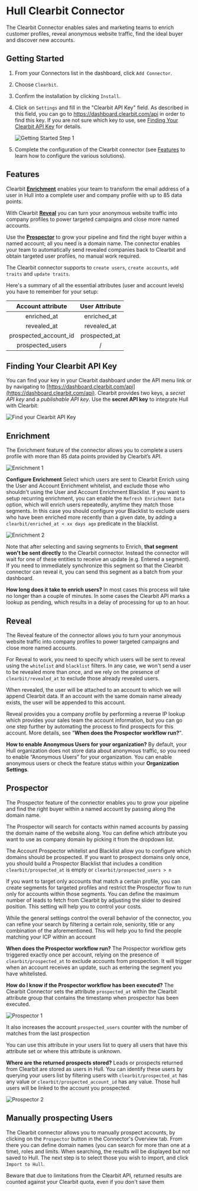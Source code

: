 # Hull Clearbit Connector

The Clearbit Connector enables sales and marketing teams to enrich customer profiles, reveal anonymous website traffic, find the ideal buyer and discover new accounts.

## Getting Started

1. From your Connectors list in the dashboard, click `Add Connector`.
2. Choose `Clearbit`.
3. Confirm the installation by clicking `Install`.
4. Click on `Settings` and fill in the "Clearbit API Key" field.
   As described in this field, you can go to https://dashboard.clearbit.com/api in order to find this key.
   If you are not sure which key to use, see [Finding Your Clearbit API Key](#Finding-Your-Clearbit-API-Key) for details.

   ![Getting Started Step 1](./docs/gettingstarted01.png)

5. Complete the configuration of the Clearbit connector (see [Features](#Features) to learn how to configure the various solutions).

## Features

Clearbit [**Enrichment**](#Enrichment) enables your team to transform the email address of a user in Hull into a complete user and company profile with up to 85 data points.

With Clearbit [**Reveal**](#Reveal) you can turn your anonymous website traffic into company profiles to power targeted campaigns and close more named accounts.

Use the [**Prospector**](#Prospector) to grow your pipeline and find the right buyer within a named account; all you need is a domain name. The connector enables your team to automatically send revealed companies back to Clearbit and obtain targeted user profiles, no manual work required.

The Clearbit connector supports to `create users`, `create accounts`, `add traits` and `update traits`.

Here's a summary of all the essential attributes (user and account levels) you have to remember for your setup:

|   Account attribute   | User Attribute |
| :-------------------: | :------------: |
|      enriched_at      |  enriched_at   |
|      revealed_at      |  revealed_at   |
| prospected_account_id | prospected_at  |
|   prospected_users    |       /        |

## Finding Your Clearbit API Key

You can find your key in your Clearbit dashboard under the API menu link or by navigating to [https://dashboard.clearbit.com/api](https://dashboard.clearbit.com/api). Clearbit provides two keys, a _secret API key_ and a _publishable API key_. Use the **secret API key** to integrate Hull with Clearbit:

![Find your Clearbit API Key](./docs/clearbitapi01.png)

## Enrichment

The Enrichment feature of the connector allows you to complete a users profile with more than 85 data points provided by Clearbit’s API.

![Enrichment 1](./docs/enrichment01.png)

**Configure Enrichment**
Select which users are sent to Clearbit Enrich using the User and Account Enrichment whitelist, and exclude those who shouldn't using the User and Account Enrichment Blacklist.
If you want to setup recurring enrichment, you can enable the `Refresh Enrichment Data` option, which will enrich users repeatedly, anytime they match those segments. In this case you should configure your Blacklist to exclude users who have been enriched more recently than a given date, by adding a `clearbit/enriched_at < xx days ago` predicate in the blacklist.

![Enrichment 2](./docs/enrichment02.png)

Note that after selecting and saving segments to Enrich, **that segment won't be sent directly** to the Clearbit connector. Instead the connector will wait for one of these entities to receive an update (e.g. Entered a segment).
If you need to immediately synchronize this segment so that the Clearbit connector can reveal it, you can send this segment as a batch from your dashboard.

**How long does it take to enrich users?**
In most cases this process will take no longer than a couple of minutes. In some cases the Clearbit API marks a lookup as pending, which results in a delay of processing for up to an hour.

## Reveal

The Reveal feature of the connector allows you to turn your anonymous website traffic into company profiles to power targeted campaigns and close more named accounts.

For Reveal to work, you need to specify which users will be sent to reveal using the `whitelist` and `blacklist` filters. In any case, we won't send a user to be revealed more than once, and we rely on the presence of `clearbit/revealed_at` to exclude those already revealed users.

When revealed, the user will be attached to an account to which we will append Clearbit data. If an account with the same domain name already exists, the user will be appended to this account.

Reveal provides you a company profile by performing a reverse IP lookup which provides your sales team the account information, but you can go one step further by automating the process to find prospects for this account. More details, see "**When does the Prospector workflow run?**".

**How to enable Anonymous Users for your organization?**
By default, your Hull organization does not store data about anonymous traffic, so you need to enable “Anonymous Users” for your organization.
You can enable anonymous users or check the feature status within your **Organization Settings**.

## Prospector

The Prospector feature of the connector enables you to grow your pipeline and find the right buyer within a named account by passing along the domain name.

The Prospector will search for contacts within named accounts by passing the domain name of the website along. You can define which attribute you want to use as company domain by picking it from the dropdown list.

The Account Prospector whitelist and Blacklist allow you to configure which domains should be prospected. If you want to prospect domains only once, you should build a Prospector Blacklist that includes a condition `clearbit/prospected_at` is empty or `clearbit/prospected_users > n`

If you want to target only accounts that match a certain profile, you can create segments for targeted profiles and restrict the Prospector flow to run only for accounts within those segments.
You can define the maximum number of leads to fetch from Clearbit by adjusting the slider to desired position. This setting will help you to control your costs.

While the general settings control the overall behavior of the connector, you can refine your search by filtering a certain role, seniority, title or any combination of the aforementioned. This will help you to find the people matching your ICP within an account

**When does the Prospector workflow run?**
The Prospector workflow gets triggered exactly once per account, relying on the presence of `clearbit/prospected_at` to exclude accounts from prospection. It will trigger when an account receives an update, such as entering the segment you have whitelisted.

**How do I know if the Prospector workflow has been executed?**
The Clearbit Connector sets the attribute `prospected_at` within the Clearbit attribute group that contains the timestamp when prospector has been executed.

![Prospector 1](./docs/prospector01.png)

It also increases the account `prospected_users` counter with the number of matches from the last prospection

You can use this attribute in your users list to query all users that have this attribute set or where this attribute is unknown.

**Where are the returned prospects stored?**
Leads or prospects returned from Clearbit are stored as users in Hull. You can identify these users by querying your users list by filtering users with `clearbit/prospected_at` has any value or `clearbit/prospected_account_id` has any value.
Those hull users will be linked to the account you prospected.

![Prospector 2](./docs/prospector02.png)

## Manually prospecting Users

The Clearbit connector allows you to manually prospect accounts, by clicking on the `Prospector` button in the Connector's Overview tab. From there you can define domain names (you can search for more than one at a time), roles and limits. When searching, the results will be displayed but not saved to Hull. The next step is to select those you wish to import, and click `Import to Hull`.

Beware that due to limitations from the Clearbit API, returned results are counted against your Clearbit quota, even if you don't save them
